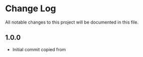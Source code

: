 # Change Log

All notable changes to this project will be documented in this file.

## 1.0.0

- Initial commit copied from 
